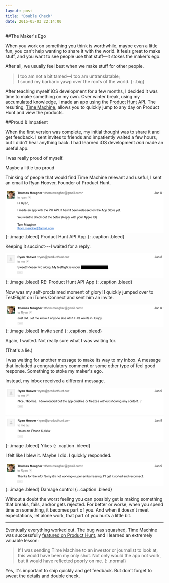 ```yaml
---
layout: post
title: "Double Check"
date: 2015-05-03 22:14:00
---
```


##The Maker's Ego

When you work on something you think is worthwhile, maybe even a little fun, you can't help wanting to share it with the world. It feels great to make stuff, and you want to see people use that stuff—it stokes the maker's ego.

After all, we usually feel best when we make stuff for other people.

>I too am not a bit tamed—I too am untranslatable;	 
I sound my barbaric yawp over the roofs of the world.
{: .big}

After teaching myself iOS development for a few months, I decided it was time to make something on my own. Over winter break, using my accumulated knowledge, I made an app using the [Product Hunt API](http://www.producthunt.com/v1/oauth/applications "Product Hunt API Dashboard"). The resulting, [Time Machine](https://itunes.apple.com/us/app/product-hunt-time-machine/id956311358 "App Store"), allows you to quickly jump to any day on Product Hunt and view the products.

##Proud & Impatient

When the first version was complete, my initial thought was to share it and get feedback. I sent invites to friends and impatiently waited a few hours, but I didn't hear anything back. I had learned iOS development *and* made an useful app.

I was really proud of myself.

Maybe a little too proud

Thinking of people that would find Time Machine relevant and useful, I sent an email to Ryan Hoover, Founder of Product Hunt.

![PH API App](/blog/assets/2015/2/1.png)
{: .image .bleed}
Product Hunt API App
{: .caption .bleed}

Keeping it succinct---I waited for a reply.

![RE: PH API App](/blog/assets/2015/2/2.png)
{: .image .bleed}
RE: Product Hunt API App
{: .caption .bleed}

Now was my self-proclaimed moment of glory! I quickly jumped over to TestFlight on iTunes Connect and sent him an invite.

![RE: PH API App](/blog/assets/2015/2/3.png)
{: .image .bleed}
Invite sent!
{: .caption .bleed}

Again, I waited. Not really sure what I was waiting for.

(That's a lie.)

I was waiting for another message to make its way to my inbox. A message that included a congratulatory comment or some other type of feel good response. Something to stoke my maker's ego.

Instead, my inbox received a different message.

![RE: PH API App](/blog/assets/2015/2/4.png)
{: .image .bleed}
Yikes
{: .caption .bleed}

I felt like I blew it. Maybe I did. I quickly responded.

![RE: PH API App](/blog/assets/2015/2/5.png)
{: .image .bleed}
Damage control
{: .caption .bleed}

Without a doubt the worst feeling you can possibly get is making something that breaks, fails, and/or gets rejected. For better or worse, when you spend time on something, it becomes part of you. And when it doesn't meet expectations, let alone work, that part of you hurts a little bit.

---

Eventually everything worked out. The bug was squashed, Time Machine was successfully [featured on Product Hunt](http://www.producthunt.com/posts/product-hunt-timemachine), and I learned an extremely valuable lesson:

>If I was sending Time Machine to an investor or journalist to look at, this would have been my only shot. Not only would the app not work, but it would have reflected poorly on me.
{: .normal}

Yes, it's important to ship quickly and get feedback. But don't forget to sweat the details and double check.